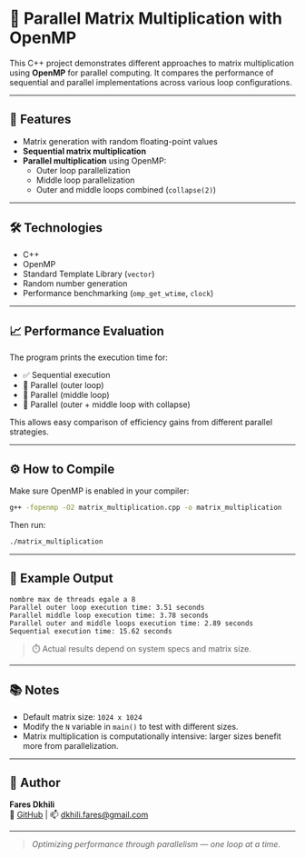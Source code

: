 # 🔢 Parallel Matrix Multiplication with OpenMP

This C++ project demonstrates different approaches to matrix multiplication using **OpenMP** for parallel computing. It compares the performance of sequential and parallel implementations across various loop configurations.

---

## 🚀 Features

- Matrix generation with random floating-point values
- **Sequential matrix multiplication**
- **Parallel multiplication** using OpenMP:
  - Outer loop parallelization
  - Middle loop parallelization
  - Outer and middle loops combined (`collapse(2)`)

---

## 🛠️ Technologies

- C++
- OpenMP
- Standard Template Library (`vector`)
- Random number generation
- Performance benchmarking (`omp_get_wtime`, `clock`)

---

## 📈 Performance Evaluation

The program prints the execution time for:

- ✅ Sequential execution
- 🧵 Parallel (outer loop)
- 🧵 Parallel (middle loop)
- 🧵 Parallel (outer + middle loop with collapse)

This allows easy comparison of efficiency gains from different parallel strategies.

---

## ⚙️ How to Compile

Make sure OpenMP is enabled in your compiler:

```bash
g++ -fopenmp -O2 matrix_multiplication.cpp -o matrix_multiplication
```

Then run:

```bash
./matrix_multiplication
```

---

## 📌 Example Output

```
nombre max de threads egale a 8
Parallel outer loop execution time: 3.51 seconds
Parallel middle loop execution time: 3.78 seconds
Parallel outer and middle loops execution time: 2.89 seconds
Sequential execution time: 15.62 seconds
```

> ⏱️ Actual results depend on system specs and matrix size.

---

## 📚 Notes

- Default matrix size: `1024 x 1024`
- Modify the `N` variable in `main()` to test with different sizes.
- Matrix multiplication is computationally intensive: larger sizes benefit more from parallelization.

---

## 🧠 Author

**Fares Dkhili**  
🔗 [GitHub](https://github.com/DkhiliFares) | 📫 dkhili.fares@gmail.com

---

> *Optimizing performance through parallelism — one loop at a time.*
```


